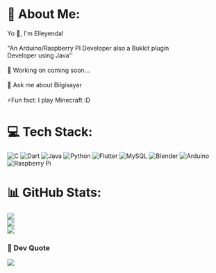 # 💫 About Me:
Yo 🥥, I'm Elleyenda!<br><br>"An Arduino/Raspberry PI Developer also a Bukkit plugin <br>Developer using Java''<br><br>🧰 Working on coming soon...<br><br>💬 Ask me about Bilgisayar<br><br>⚡Fun fact: I play Minecraft :D

# 💻 Tech Stack:
![C](https://img.shields.io/badge/c-%2300599C.svg?style=for-the-badge&logo=c&logoColor=white) ![Dart](https://img.shields.io/badge/dart-%230175C2.svg?style=for-the-badge&logo=dart&logoColor=white) ![Java](https://img.shields.io/badge/java-%23ED8B00.svg?style=for-the-badge&logo=java&logoColor=white) ![Python](https://img.shields.io/badge/python-3670A0?style=for-the-badge&logo=python&logoColor=ffdd54) ![Flutter](https://img.shields.io/badge/Flutter-%2302569B.svg?style=for-the-badge&logo=Flutter&logoColor=white) ![MySQL](https://img.shields.io/badge/mysql-%2300f.svg?style=for-the-badge&logo=mysql&logoColor=white) ![Blender](https://img.shields.io/badge/blender-%23F5792A.svg?style=for-the-badge&logo=blender&logoColor=white) ![Arduino](https://img.shields.io/badge/-Arduino-00979D?style=for-the-badge&logo=Arduino&logoColor=white) ![Raspberry Pi](https://img.shields.io/badge/-RaspberryPi-C51A4A?style=for-the-badge&logo=Raspberry-Pi)
# 📊 GitHub Stats:
![](https://github-readme-stats.vercel.app/api?username=Elleyenda&theme=dark&hide_border=true&include_all_commits=true&count_private=false)<br/>
![](https://github-readme-streak-stats.herokuapp.com/?user=Elleyenda&theme=dark&hide_border=true)<br/>
![](https://github-readme-stats.vercel.app/api/top-langs/?username=Elleyenda&theme=dark&hide_border=true&include_all_commits=true&count_private=false&layout=compact)

### 💽 Dev Quote
![](https://quotes-github-readme.vercel.app/api?type=horizontal&theme=radical)
